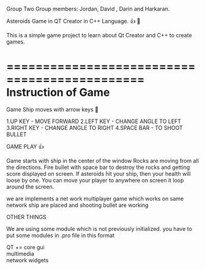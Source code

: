 
Group Two 
Group members: Jordan, David , Darin and Harkaran.



Asteroids Game in QT Creator in C++ Language. 👍 💯 

This is a simple game project to learn about Qt Creator and C++ to create games.

=============================================
Instruction of Game 
============================================
Game Ship moves with arrow keys 🔢  

1.UP KEY - MOVE FORWARD 
2.LEFT KEY - CHANGE ANGLE TO LEFT
3.RIGHT KEY - CHANGE ANGLE TO RIGHT
4.SPACE BAR - TO SHOOT BULLET 

GAME PLAY 👍 

Game starts with ship in the center of the window Rocks are moving from all the directions. 
Fire bullet with space bar to destroy the rocks and getting score displayed on screen.
If asteroids hit your ship, then your health will loose by one. 
You can move your player to anywhere on screen it loop around the screen.

we are implements a net work multiplayer game 
which works on same network
ship are placed and shooting bullet are working 



OTHER THINGS
 
We are using some module which is not previously initialized.
you have to put some modules in .pro file 
in this format 

QT       += core gui \
multimedia \
network widgets



